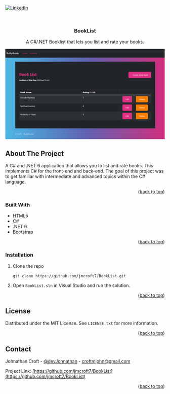 <div id="top"></div>


<!-- PROJECT SHIELDS -->
[![LinkedIn][linkedin-shield]][linkedin-url]

<!-- PROJECT LOGO -->
<br />



<h3 align="center">BookList</h3>

<p align="center">
    A C#/.NET Booklist that lets you list and rate your books.
</p>

![Preview](https://raw.githubusercontent.com/jmcroft7/BookList/master/BookList.PNG)

<div align="center">

<!-- Video Demo -->

</div>

<!-- ABOUT THE PROJECT -->

## About The Project

<p>
A C# and .NET 6 application that allows you to list and rate books. This implements C# for the front-end and back-end. The goal of this project was to get familiar with intermediate and advanced topics within the C# language.
</p>

<p align="right">(<a href="#top">back to top</a>)</p>

### Built With

- HTML5
- C#
- .NET 6
- Bootstrap

<p align="right">(<a href="#top">back to top</a>)</p>

### Installation

1. Clone the repo
   ```
   git clone https://github.com/jmcroft7/BookList.git
   ```

2. Open `BookList.sln` in Visual Studio and run the solution.

<p align="right">(<a href="#top">back to top</a>)</p>

<!-- LICENSE -->

## License

Distributed under the MIT License. See `LICENSE.txt` for more information.

<p align="right">(<a href="#top">back to top</a>)</p>

<!-- CONTACT -->

## Contact

Johnathan Croft - [@devJohnathan](https://twitter.com/devJohnathan) - croftmjohn@gmail.com

Project Link: [https://github.com/jmcroft7/BookList](https://github.com/jmcroft7/BookList)

<p align="right">(<a href="#top">back to top</a>)</p>

<!-- MARKDOWN LINKS & IMAGES -->

[linkedin-shield]: https://img.shields.io/badge/-LinkedIn-black.svg?style=for-the-badge&logo=linkedin&colorB=555
[linkedin-url]: https://www.linkedin.com/in/devjohnathan/
